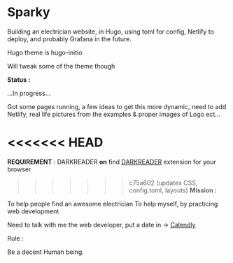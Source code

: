 # Sparky

Building an electrician website, in Hugo, using toml for config, Netlify to deploy, and probably Grafana in the future. 

Hugo theme is hugo-initio

Will tweak some of the theme though

**Status :**

...In progress...

Got some pages running, a few ideas to get this more dynamic, need to add Netlify, real life pictures from the examples & proper images of Logo ect...

<<<<<<< HEAD
=======
**REQUIREMENT** : DARKREADER **on** find [DARKREADER](https://github.com/darkreader/darkreader) extension for your browser

>>>>>>> c75a602 (updates CSS, config.toml, layouts)
**Mission :**

To help people find an awesome electrician To help myself, by practicing web development

Need to talk with me the web developer, put a date in -> [Calendly](https://calendly.com/ganitak/quick-coffee-talk)

Rule :

Be a decent Human being.
